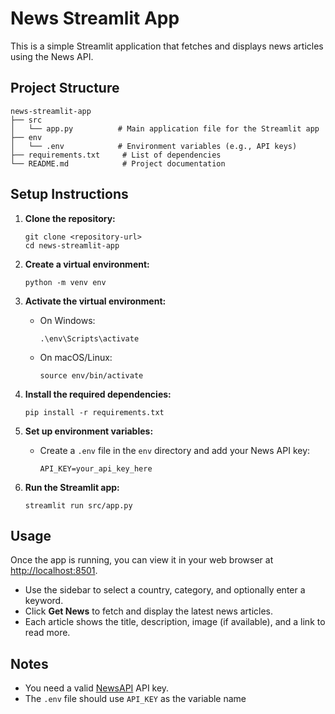 # News Streamlit App

This is a simple Streamlit application that fetches and displays news articles using the News API.

## Project Structure

```
news-streamlit-app
├── src
│   └── app.py          # Main application file for the Streamlit app
├── env
│   └── .env            # Environment variables (e.g., API keys)
├── requirements.txt     # List of dependencies
└── README.md            # Project documentation
```

## Setup Instructions

1. **Clone the repository:**
   ```
   git clone <repository-url>
   cd news-streamlit-app
   ```

2. **Create a virtual environment:**
   ```
   python -m venv env
   ```

3. **Activate the virtual environment:**
   - On Windows:
     ```
     .\env\Scripts\activate
     ```
   - On macOS/Linux:
     ```
     source env/bin/activate
     ```

4. **Install the required dependencies:**
   ```
   pip install -r requirements.txt
   ```

5. **Set up environment variables:**
   - Create a `.env` file in the `env` directory and add your News API key:
     ```
     API_KEY=your_api_key_here
     ```

6. **Run the Streamlit app:**
   ```
   streamlit run src/app.py
   ```

## Usage

Once the app is running, you can view it in your web browser at [http://localhost:8501](http://localhost:8501).

- Use the sidebar to select a country, category, and optionally enter a keyword.
- Click **Get News** to fetch and display the latest news articles.
- Each article shows the title, description, image (if available), and a link to read more.

## Notes

- You need a valid [NewsAPI](https://newsapi.org/) API key.
- The `.env` file should use `API_KEY` as the variable name